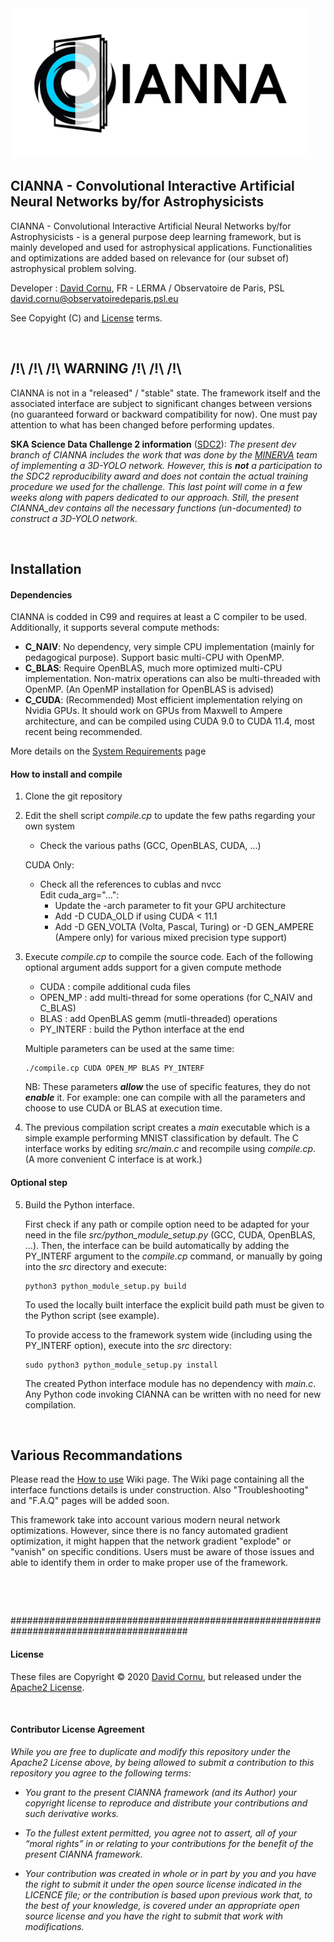 
<img src="cianna_logo_v2.0.jpeg" alt="drawing" width="480" height="240"/>

## CIANNA - Convolutional Interactive Artificial Neural Networks by/for Astrophysicists

CIANNA - Convolutional Interactive Artificial Neural Networks by/for Astrophysicists - is a general purpose deep learning framework, but is mainly developed and used for astrophysical applications. Functionalities and optimizations are added based on relevance for (our subset of) astrophysical problem solving.

Developer : [David Cornu](https://vm-weblerma.obspm.fr/dcornu/), FR - LERMA / Observatoire de Paris, PSL
david.cornu@observatoiredeparis.psl.eu

See Copyight (C) and [License](#License) terms.


&nbsp;

##          /!\ /!\ /!\ WARNING /!\ /!\ /!\

CIANNA is not in a "released" / "stable" state. The framework itself and the associated interface are subject to significant changes between versions (no guaranteed forward or backward compatibility for now). One must pay attention to what has been changed before performing updates.

**SKA Science Data Challenge 2 information** ([SDC2](https://sdc2.astronomers.skatelescope.org/)): *The present dev branch of CIANNA includes the work that was done by the [MINERVA](https://vm-weblerma.obspm.fr/minerva/ska-data-challenges/) team of implementing a 3D-YOLO network. However, this is **not** a participation to the SDC2 reproducibility award and does not contain the actual training procedure we used for the challenge. This last point will come in a few weeks along with papers dedicated to our approach. Still, the present CIANNA_dev contains all the necessary functions (un-documented) to construct a 3D-YOLO network.*

&nbsp;

##                         Installation

#### Dependencies

CIANNA is codded in C99 and requires at least a C compiler to be used. Additionally, it supports several compute methods:
- **C_NAIV**: No dependency, very simple CPU implementation (mainly for pedagogical purpose). Support basic multi-CPU with OpenMP.
- **C_BLAS**: Require OpenBLAS, much more optimized multi-CPU implementation. Non-matrix operations can also be multi-threaded with OpenMP. (An OpenMP installation for OpenBLAS is advised)
- **C_CUDA**: (Recommended) Most efficient implementation relying on Nvidia GPUs. It should work on GPUs from Maxwell to Ampere architecture, and can be compiled using CUDA 9.0 to CUDA 11.4, most recent being recommended.

More details on the [System Requirements](https://github.com/Deyht/CIANNA/wiki/1\)-System-Requirements) page

#### How to install and compile

1. Clone the git repository

2. Edit the shell script *compile.cp* to update the few paths regarding your own system
   - Check the various paths (GCC, OpenBLAS, CUDA, ...)

   CUDA Only:
   - Check all the references to cublas and nvcc  
     Edit cuda_arg="...":
     - Update the -arch parameter to fit your GPU architecture
     - Add -D CUDA_OLD if using CUDA < 11.1
     - Add -D GEN_VOLTA (Volta, Pascal, Turing) or -D GEN_AMPERE (Ampere only) for various mixed precision type support)

3. Execute *compile.cp* to compile the source code.
Each of the following optional argument adds support for a given compute methode
   - CUDA 	   : compile additional cuda files
   - OPEN_MP   : add multi-thread for some operations (for C_NAIV and C_BLAS)
   - BLAS 	   : add OpenBLAS gemm (mutli-threaded) operations
   - PY_INTERF : build the Python interface at the end

   Multiple parameters can be used at the same time:
   ```
   ./compile.cp CUDA OPEN_MP BLAS PY_INTERF
   ```
   NB: These parameters ***allow*** the use of specific features, they do not ***enable*** it. For example: one can compile with all the parameters and choose to use CUDA or BLAS at execution time.

4. The previous compilation script creates a *main* executable which is a simple example performing MNIST classification by default.
The C interface works by editing *src/main.c* and recompile using *compile.cp*. (A more convenient C interface is at work.)

#### Optional step

5. Build the Python interface.

    First check if any path or compile option need to be adapted for your need in the file *src/python_module_setup.py* (GCC, CUDA, OpenBLAS, ...).
Then, the interface can be build automatically by adding the PY_INTERF argument to the *compile.cp* command, or manually by going into the *src* directory and execute:
   ```
   python3 python_module_setup.py build
   ```
   To used the locally built interface the explicit build path must be given to the Python script (see example).
   
   To provide access to the framework system wide (including using the PY_INTERF option), execute into the *src* directory:
   ```
   sudo python3 python_module_setup.py install
   ```

   The created Python interface module has no dependency with *main.c*. Any Python code invoking CIANNA can be written with no need for new compilation.


&nbsp;

##                   Various Recommandations

Please read the [How to use](https://github.com/Deyht/CIANNA/wiki/3\)-How-to-use-(Python-interface)) Wiki page. The Wiki page containing all the interface functions details is under construction.
Also "Troubleshooting" and "F.A.Q" pages will be added soon.

This framework take into account various modern neural network optimizations. 
However, since there is no fancy automated gradient optimization, it might happen that the network gradient "explode" or "vanish" on specific conditions. 
Users must be aware of those issues and able to identify them in order to make proper use of the framework.


&nbsp;

&nbsp;


########################################################################################

#### License

These files are Copyright &copy; 2020 [David Cornu](https://vm-weblerma.obspm.fr/dcornu/), but released under the [Apache2 License](https://github.com/Deyht/CIANNA/blob/master/LICENSE.md).

&nbsp;

#### Contributor License Agreement
*While you are free to duplicate and modify this repository under the Apache2 License above, by being allowed to submit a contribution to this repository you agree to the following terms:*

- *You grant to the present CIANNA framework (and its Author) your copyright license to reproduce and distribute your contributions and such derivative works.*

- *To the fullest extent permitted, you agree not to assert, all of your “moral rights” in or relating to your contributions for the benefit of the present CIANNA framework.*

- *Your contribution was created in whole or in part by you and you have the right to submit it under the open source license indicated in the LICENCE file; or the contribution is based upon previous work that, to the best of your knowledge, is covered under an appropriate open source license and you have the right to submit that work with modifications.*
